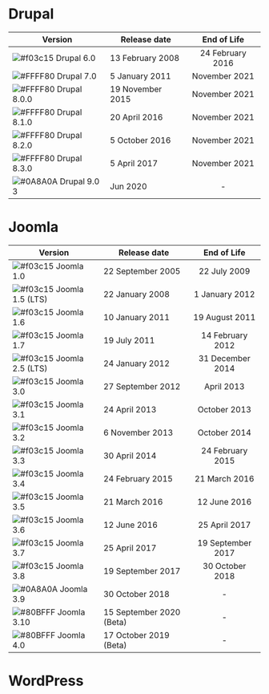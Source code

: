 # Drupal

| Version | Release date | End of Life |
| ------ | ------ |:------:|
| ![#f03c15](https://placehold.it/15/f03c15/000000?text=+) Drupal 6.0 | 13 February 2008 | 24 February 2016 |
| ![#FFFF80](https://placehold.it/15/FFFF80/000000?text=+) Drupal 7.0 | 5 January 2011 | November 2021 |
| ![#FFFF80](https://placehold.it/15/FFFF80/000000?text=+) Drupal 8.0.0 | 19 November 2015 | November 2021 |
| ![#FFFF80](https://placehold.it/15/FFFF80/000000?text=+) Drupal 8.1.0 | 20 April 2016 | November 2021 |
| ![#FFFF80](https://placehold.it/15/FFFF80/000000?text=+) Drupal 8.2.0 | 5 October 2016 | November 2021 |
| ![#FFFF80](https://placehold.it/15/FFFF80/000000?text=+) Drupal 8.3.0 | 5 April 2017 | November 2021 |
| ![#0A8A0A](https://placehold.it/15/0A8A0A/000000?text=+) Drupal 9.0	3 | Jun 2020 | - |


# Joomla

| Version | Release date | End of Life |
| ------ | ------ |:------:|
| ![#f03c15](https://placehold.it/15/f03c15/000000?text=+) Joomla 1.0 | 22 September 2005 | 22 July 2009 |
| ![#f03c15](https://placehold.it/15/f03c15/000000?text=+) Joomla 1.5 (LTS) | 22 January 2008 | 1 January 2012 |
| ![#f03c15](https://placehold.it/15/f03c15/000000?text=+) Joomla 1.6 | 10 January 2011 | 19 August 2011 |
| ![#f03c15](https://placehold.it/15/f03c15/000000?text=+) Joomla 1.7 | 19 July 2011 | 14 February 2012 |
| ![#f03c15](https://placehold.it/15/f03c15/000000?text=+) Joomla 2.5 (LTS) | 24 January 2012 | 31 December 2014 |
| ![#f03c15](https://placehold.it/15/f03c15/000000?text=+) Joomla 3.0 | 27 September 2012 | April 2013 |
| ![#f03c15](https://placehold.it/15/f03c15/000000?text=+) Joomla 3.1 | 24 April 2013 | October 2013 |
| ![#f03c15](https://placehold.it/15/f03c15/000000?text=+) Joomla 3.2 | 6 November 2013 | October 2014 |
| ![#f03c15](https://placehold.it/15/f03c15/000000?text=+) Joomla 3.3 | 30 April 2014 | 24 February 2015 |
| ![#f03c15](https://placehold.it/15/f03c15/000000?text=+) Joomla 3.4 | 24 February 2015 | 21 March 2016 |
| ![#f03c15](https://placehold.it/15/f03c15/000000?text=+) Joomla 3.5 | 21 March 2016 | 12 June 2016 |
| ![#f03c15](https://placehold.it/15/f03c15/000000?text=+) Joomla 3.6 | 12 June 2016 | 25 April 2017 |
| ![#f03c15](https://placehold.it/15/f03c15/000000?text=+) Joomla 3.7 | 25 April 2017 | 19 September 2017 |
| ![#f03c15](https://placehold.it/15/f03c15/000000?text=+) Joomla 3.8 | 19 September 2017 | 30 October 2018 |
| ![#0A8A0A](https://placehold.it/15/0A8A0A/000000?text=+) Joomla 3.9 | 30 October 2018 | - |
| ![#80BFFF](https://placehold.it/15/80BFFF/000000?text=+) Joomla 3.10 | 15 September 2020 (Beta) | - |
| ![#80BFFF](https://placehold.it/15/80BFFF/000000?text=+) Joomla 4.0 | 17 October 2019 (Beta) | - |


# WordPress


